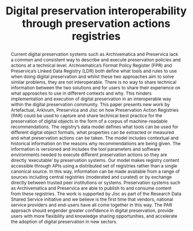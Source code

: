 ---
abstract: Current digital preservation systems such as Archivematica and Preservica
  lack a common and consistent way to describe and execute preservation policies and
  actions at a technical level. Archivematica’s Format Policy Register (FPR) and Preservica’s
  Linked Data Registry (LDR) both define what tools and rules to use when doing digital
  preservation and whilst these two approaches aim to solve similar problems, they
  are not interoperable. There is no way to share technical information between the
  two solutions and for users to share their experience on what approaches to use
  in different contexts and why. This hinders implementation and execution of digital
  preservation in an interoperable way within the digital preservation community.
  This paper presents new work by Artefactual, Arkivum, Preservica and Jisc on how
  Preservation Action Registries (PAR) could be used to capture and share technical
  best practice for the preservation of digital objects in the form of a corpus of
  machine-readable recommendations. The registry’s data model defines what tools can
  be used for different digital object formats, what properties can be extracted or
  measured and what preservation actions can be taken. The model includes contextual
  and historical information on the reasons why recommendations are being given. The
  information is versioned and includes the tool parameters and software environments
  needed to execute different preservation actions so they are directly ‘executable’
  by preservation systems. Our model makes registry content accessible through APIs
  using a distributed set of registries rather than a single canonical source. In
  this way, information can be made available from a range of sources including central
  registries (moderated and curated) or by exchange directly between trusted peer
  institutions or systems. Preservation systems such as Archivematica and Preservica
  are able to publish to and consume content from these registries. The work is supported
  by Jisc as part of the Research Data Shared Service initiative and we believe is
  the first time that vendors, national service providers and end-users have all come
  together in this way. The PAR approach should engender greater confidence in digital
  preservation, provide users with more flexibility and knowledge sharing opportunities,
  and accelerate the adoption of digital preservation in new sectors.
creators:
- Tilbury, Jonathan
- O'Sullivan, Jack
- Addis , Matthew
- Simpson , Justin
- Stokes , Paul
date: null
document_url: https://services.phaidra.univie.ac.at/api/object/o:922205/download
grand_parent: iPRES
institutions: []
keywords:
- boston
landing_page_url: https://phaidra.univie.ac.at/o:922205
language: eng
layout: publication
license: CC BY 4.0 International
notes_url: null
parent: iPRES 2018
presentation_url: null
publication_type: paper
size: 783805
source_name: iPRES
title: Digital preservation interoperability through preservation actions registries
year: 2018
---